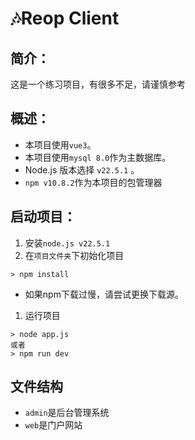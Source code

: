 
# 🎶Reop Client
## 简介：
这是一个练习项目，有很多不足，请谨慎参考
## 概述：
 - 本项目使用`vue3`。
 - 本项目使用`mysql 8.0`作为主数据库。
 - Node.js 版本选择 `v22.5.1` 。
 - `npm v10.8.2`作为本项目的包管理器

 ## 启动项目：
 1. 安装`node.js v22.5.1`
 2. 在`项目文件夹`下初始化项目
``` shell
> npm install
```
- 如果npm下载过慢，请尝试更换下载源。


1. 运行项目
``` shell
> node app.js
或者
> npm run dev
```
## 文件结构
- `admin`是后台管理系统
- `web`是门户网站